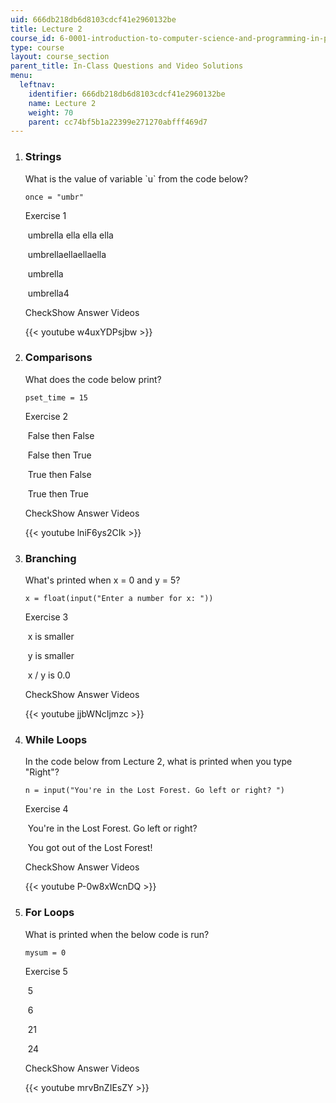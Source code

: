 ```yaml
---
uid: 666db218db6d8103cdcf41e2960132be
title: Lecture 2
course_id: 6-0001-introduction-to-computer-science-and-programming-in-python-fall-2016
type: course
layout: course_section
parent_title: In-Class Questions and Video Solutions
menu:
  leftnav:
    identifier: 666db218db6d8103cdcf41e2960132be
    name: Lecture 2
    weight: 70
    parent: cc74bf5b1a22399e271270abfff469d7
---
```


1.  ### Strings
    
      
    
    What is the value of variable &grave;u&grave; from the code below?
    
    ```
    once = "umbr"
    ```
    
    Exercise 1
    
    &nbsp;umbrella ella ella ella&nbsp;
    
    &nbsp;umbrellaellaellaella&nbsp;
    
    &nbsp;umbrella&nbsp;
    
    &nbsp;umbrella4&nbsp;
    
    CheckShow Answer Videos
    
    {{< youtube w4uxYDPsjbw >}}
    
  
3.  ### Comparisons
    
      
    
    What does the code below print?
    
    ```
    pset_time = 15
    ```
    
    Exercise 2
    
    &nbsp;False then False&nbsp;
    
    &nbsp;False then True&nbsp;
    
    &nbsp;True then False&nbsp;
    
    &nbsp;True then True&nbsp;
    
    CheckShow Answer Videos
    
    {{< youtube lniF6ys2CIk >}}
    
  
5.  ### Branching
    
      
    
    What's printed when x = 0 and y = 5?
    
    ```
    x = float(input("Enter a number for x: "))
    ```
    
    Exercise 3
    
    &nbsp;x is smaller&nbsp;
    
    &nbsp;y is smaller&nbsp;
    
    &nbsp;x / y is 0.0&nbsp;
    
    CheckShow Answer Videos
    
    {{< youtube jjbWNcIjmzc >}}
    
  
7.  ### While Loops
    
      
    
    In the code below from Lecture 2, what is printed when you type "Right"?
    
    ```
    n = input("You're in the Lost Forest. Go left or right? ")
    ```
    
    Exercise 4
    
    &nbsp;You're in the Lost Forest. Go left or right?&nbsp;
    
    &nbsp;You got out of the Lost Forest!&nbsp;
    
    CheckShow Answer Videos
    
    {{< youtube P-0w8xWcnDQ >}}
    
  
9.  ### For Loops
    
      
    
    What is printed when the below code is run?
    
    ```
    mysum = 0
    ```
    
    Exercise 5
    
    &nbsp;5&nbsp;
    
    &nbsp;6&nbsp;
    
    &nbsp;21&nbsp;
    
    &nbsp;24&nbsp;
    
    CheckShow Answer Videos
    
    {{< youtube mrvBnZIEsZY >}}